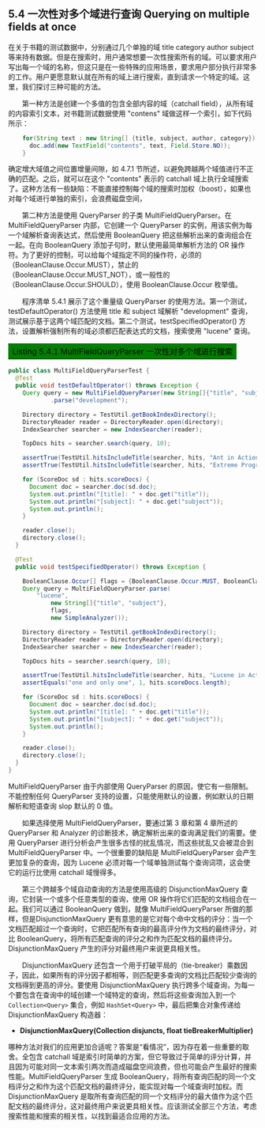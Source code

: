 ## 5.4 一次性对多个域进行查询 Querying on multiple fields at once ##

在关于书籍的测试数据中，分别通过几个单独的域 title category author subject 等来持有数据。但是在搜索时，用户通常想要一次性搜索所有的域。可以要求用户写出每一个域的名称，但这只是在一些特殊的应用场景，要求用户部分执行非常多的工作。用户更愿意默认就在所有的域上进行搜索，直到请求一个特定的域。这里，我们探讨三种可能的方法。

&emsp;&emsp;第一种方法是创建一个多值的包含全部内容的域（catchall field），从所有域的内容索引文本，对书籍测试数据使用 "contens" 域做这样一个索引，如下代码所示：

```java
    for(String text : new String[] {title, subject, author, category}) {
      doc.add(new TextField("contents", text, Field.Store.NO));
    }
```

确定增大域值之间位置增量间隙，如 4.7.1 节所述，以避免跨越两个域值进行不正确的匹配。之后，就可以在这个 "contents" 表示的 catchall 域上执行全域搜索了。这种方法有一些缺陷：不能直接控制每个域的搜索时加权（boost），如果也对每个域进行单独的索引，会浪费磁盘空间，

&emsp;&emsp;第二种方法是使用 QueryParser 的子类 MultiFieldQueryParser。在 MultiFieldQueryParser 内部，它创建一个 QueryParser 的实例，用该实例为每一个域解析查询表达式，然后使用 BooleanQuery 把这些解析出来的查询组合在一起。在向 BooleanQuery 添加子句时，默认使用最简单解析方法的 OR 操作符。为了更好的控制，可以给每个域指定不同的操作符，必须的（BooleanClause.Occur.MUST），禁止的（BooleanClause.Occur.MUST_NOT），或一般性的（BooleanClause.Occur.SHOULD），使用 BooleanClause.Occur 枚举值。

&emsp;&emsp;程序清单 5.4.1 展示了这个重量级 QueryParser 的使用方法。第一个测试，testDefaultOperator() 方法使用 title 和 subject 域解析 "development" 查询，测试展示基于这两个域匹配的文档。第二个测试，testSpecifiedOperator() 方法，设置解析强制所有的域必须都匹配表达式的文档，搜索使用 "lucene" 查询。

<table width="100%"><tr><td bgcolor=green><font color=black>Listing 5.4.1 MultiFieldQueryParser 一次性对多个域进行搜索</td></tr></table>

```java
public class MultiFieldQueryParserTest {
  @Test
  public void testDefaultOperator() throws Exception {
    Query query = new MultiFieldQueryParser(new String[]{"title", "subject"}, new SimpleAnalyzer())
            .parse("development");

    Directory directory = TestUtil.getBookIndexDirectory();
    DirectoryReader reader = DirectoryReader.open(directory);
    IndexSearcher searcher = new IndexSearcher(reader);

    TopDocs hits = searcher.search(query, 10);

    assertTrue(TestUtil.hitsIncludeTitle(searcher, hits, "Ant in Action"));
    assertTrue(TestUtil.hitsIncludeTitle(searcher, hits, "Extreme Programming Explained"));

    for (ScoreDoc sd : hits.scoreDocs) {
      Document doc = searcher.doc(sd.doc);
      System.out.println("[title]: " + doc.get("title"));
      System.out.println("[subject]: " + doc.get("subject"));
      System.out.println();
    }

    reader.close();
    directory.close();
  }

  @Test
  public void testSpecifiedOperator() throws Exception {

    BooleanClause.Occur[] flags = {BooleanClause.Occur.MUST, BooleanClause.Occur.MUST};
    Query query = MultiFieldQueryParser.parse(
        "lucene",
            new String[]{"title", "subject"},
            flags,
            new SimpleAnalyzer());

    Directory directory = TestUtil.getBookIndexDirectory();
    DirectoryReader reader = DirectoryReader.open(directory);
    IndexSearcher searcher = new IndexSearcher(reader);

    TopDocs hits = searcher.search(query, 10);

    assertTrue(TestUtil.hitsIncludeTitle(searcher, hits, "Lucene in Action, Second Edition"));
    assertEquals("one and only one", 1, hits.scoreDocs.length);

    for (ScoreDoc sd : hits.scoreDocs) {
      Document doc = searcher.doc(sd.doc);
      System.out.println("[title]: " + doc.get("title"));
      System.out.println("[subject]: " + doc.get("subject"));
      System.out.println();
    }

    reader.close();
    directory.close();
  }
}
```

MultiFieldQueryParser 由于内部使用 QueryParser 的原因，使它有一些限制。不能控制任何 QueryParser 支持的设置，只能使用默认的设置，例如默认的日期解析和短语查询 slop 默认的 0 值。

&emsp;&emsp;如果选择使用 MultiFieldQueryParser，要通过第 3 章和第 4 章所述的 QueryParser 和 Analyzer 的诊断技术，确定解析出来的查询满足我们的需要。使用 QueryParser 进行分析会产生很多古怪的扰乱情况，而这些扰乱又会被混合到 MultiFieldQueryParser 中。一个很重要的缺陷是 MultiFieldQueryParser 会产生更加复杂的查询，因为 Lucene 必须对每一个域单独测试每个查询词项，这会使它的运行比使用 catchall 域慢得多。

&emsp;&emsp;第三个跨越多个域自动查询的方法是使用高级的 DisjunctionMaxQuery 查询，它封装一个或多个任意类型的查询，使用 OR 操作将它们匹配的文档组合在一起。我们可以通过 BooleanQuery 做到，就像 MultiFieldQueryParser 所做的那样，但是DisjunctionMaxQuery 更有意思的是它对每个命中文档的评分：当一个文档匹配超过一个查询时，它把匹配所有查询的最高评分作为文档的最终评分，对比 BooleanQuery，将所有匹配查询的评分之和作为匹配文档的最终评分。DisjunctionMaxQuery 产生的评分对最终用户来说更具相关性。

&emsp;&emsp;DisjunctionMaxQuery 还包含一个用于打破平局的（tie-breaker）乘数因子，因此，如果所有的评分因子都相等，则匹配更多查询的文档比匹配较少查询的文档得到更高的评分。要使用 DisjunctionMaxQuery 执行跨多个域查询，为每一个要包含在查询中的域创建一个域特定的查询，然后将这些查询加入到一个 `Collection<Query>` 集合，例如 `HashSet<Query>` 中，最后把集合对象传递给 DisjunctionMaxQuery 构造器：

- **DisjunctionMaxQuery(Collection<Query> disjuncts, float tieBreakerMultiplier)** 

哪种方法对我们的应用更加合适呢？答案是“看情况”，因为存在着一些重要的取舍。全包含 catchall 域是索引时简单的方案，但它导致过于简单的评分计算，并且因为可能对同一文本索引两次而造成磁盘空间浪费，但也可能会产生最好的搜索性能。MultiFieldQueryParser 生成 BooleanQuery，将所有查询匹配的同一个文档评分之和作为这个匹配文档的最终评分，能实现对每一个域查询时加权。而 DisjunctionMaxQuery 是取所有查询匹配的同一个文档评分的最大值作为这个匹配文档的最终评分，这对最终用户来说更具相关性。应该测试全部三个方法，考虑搜索性能和搜索的相关性，以找到最适合应用的方法。




